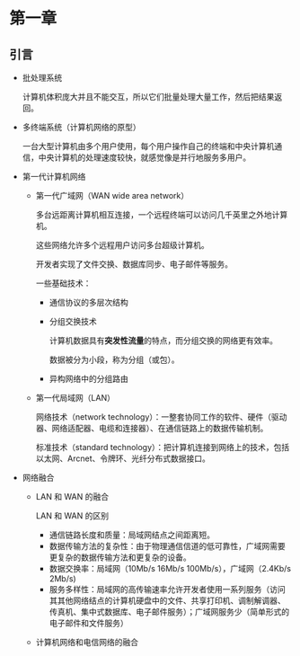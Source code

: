 # 第一章

## 引言

- 批处理系统

  计算机体积庞大并且不能交互，所以它们批量处理大量工作，然后把结果返回。

- 多终端系统（计算机网络的原型）

  一台大型计算机由多个用户使用，每个用户操作自己的终端和中央计算机通信，中央计算机的处理速度较快，就感觉像是并行地服务多用户。

- 第一代计算机网络

  - 第一代广域网（WAN wide area network）

    多台远距离计算机相互连接，一个远程终端可以访问几千英里之外地计算机。

    这些网络允许多个远程用户访问多台超级计算机。

    开发者实现了文件交换、数据库同步、电子邮件等服务。

    一些基础技术：

    - 通信协议的多层次结构

    - 分组交换技术

      计算机数据具有**突发性流量**的特点，而分组交换的网络更有效率。

      数据被分为小段，称为分组（或包）。

    - 异构网络中的分组路由

  - 第一代局域网（LAN）

    网络技术（network technology）：一整套协同工作的软件、硬件（驱动器、网络适配器、电缆和连接器）、在通信链路上的数据传输机制。

    标准技术（standard technology）：把计算机连接到网络上的技术，包括以太网、Arcnet、令牌环、光纤分布式数据接口。

- 网络融合

  - LAN 和 WAN 的融合

    LAN 和 WAN 的区别

    - 通信链路长度和质量：局域网结点之间距离短。
    - 数据传输方法的复杂性：由于物理通信信道的低可靠性，广域网需要更复杂的数据传输方法和更复杂的设备。
    - 数据交换率：局域网（10Mb/s  16Mb/s 100Mb/s），广域网（2.4Kb/s  2Mb/s)
    - 服务多样性：局域网的高传输速率允许开发者使用一系列服务（访问其其他网络结点的计算机硬盘中的文件、共享打印机、调制解调器、传真机、集中式数据库、电子邮件服务）；广域网服务少（简单形式的电子邮件和文件服务）

  - 计算机网络和电信网络的融合

    